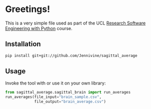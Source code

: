 # Greetings!

This is a very simple file used as part of the UCL
[Research Software Engineering with Python](development.rc.ucl.ac.uk/training/engineering) course.

## Installation

```bash
pip install git+git://github.com/Jennivine/sagittal_average
```

## Usage
    
Invoke the tool with  or use it on your own library:

```python
from sagittal_average.sagittal_brain import run_averages
run_averages(file_input="brain_sample.csv",
             file_output="brain_average.csv")
```